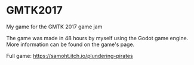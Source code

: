 # GMTK2017
My game for the GMTK 2017 game jam

The game was made in 48 hours by myself using the Godot game engine. More information can be found on the game's page.

Full game: https://samoht.itch.io/plundering-pirates
